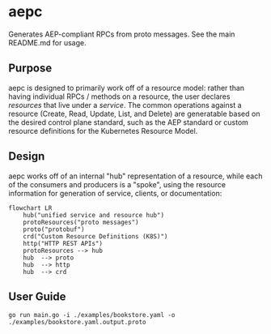 # aepc

Generates AEP-compliant RPCs from proto messages. See the main README.md for usage.

## Purpose

aepc is designed to primarily work off of a resource model: rather than having individual RPCs / methods on a resource, the user declares *resources* that live under a *service*. The common operations against a resource (Create, Read, Update, List, and Delete) are generatable based on the desired control plane standard, such as the AEP standard or custom resource definitions for the Kubernetes Resource Model.

## Design

aepc works off of an internal "hub" representation of a resource, while each of the consumers and producers is a "spoke", using the resource information for generation of service, clients, or documentation:

```mermaid
flowchart LR
    hub("unified service and resource hub")
    protoResources("proto messages")
    proto("protobuf")
    crd("Custom Resource Definitions (K8S)")
    http("HTTP REST APIs")
    protoResources --> hub
    hub  --> proto
    hub  --> http
    hub  --> crd
```

## User Guide

```
go run main.go -i ./examples/bookstore.yaml -o ./examples/bookstore.yaml.output.proto
```